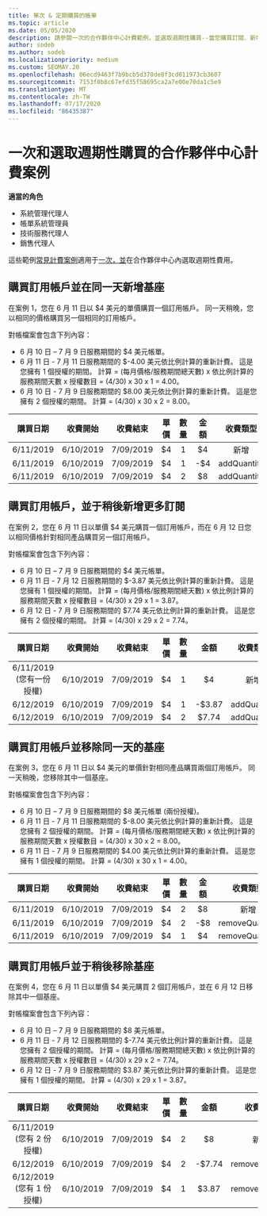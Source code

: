 ```yaml
---
title: 單次 & 定期購買的帳單
ms.topic: article
ms.date: 05/05/2020
description: 請參閱一次的合作夥伴中心計費範例，並選取週期性購買--當您購買訂閱、新增更多訂用帳戶、新增或移除基座時。
author: sodeb
ms.author: sodeb
ms.localizationpriority: medium
ms.custom: SEOMAY.20
ms.openlocfilehash: 06ecd9463f7b9bcb5d370de8f3cd011973cb3607
ms.sourcegitcommit: 7153f0b8c67efd35f58695ca2a7e00e70da1c5e9
ms.translationtype: MT
ms.contentlocale: zh-TW
ms.lasthandoff: 07/17/2020
ms.locfileid: "86435387"
---
```

# <a name="partner-center-billing-scenarios-for-one-time-and-select-recurring-purchases"></a>一次和選取週期性購買的合作夥伴中心計費案例

**適當的角色**

- 系統管理代理人
- 帳單系統管理員
- 技術服務代理人
- 銷售代理人

這些範例[常見計費案例](common-billing-scenarios.md)適用于[一次，並](one-time-and-recurring-billing.md)在合作夥伴中心內選取週期性費用。

## <a name="purchase-a-subscription-and-add-a-seat-on-the-same-day"></a>購買訂用帳戶並在同一天新增基座

在案例 1，您在 6 月 11 日以 $4 美元的單價購買一個訂用帳戶。 同一天稍晚，您以相同的價格購買另一個相同的訂用帳戶。

對帳檔案會包含下列內容：

- 6 月 10 日 – 7 月 9 日服務期間的 $4 美元帳單。
- 6 月 11 日 - 7 月 11 日服務期間的 $-4.00 美元依比例計算的重新計費。 這是您擁有 1 個授權的期間。 計算 = (每月價格/服務期間總天數) x 依比例計算的服務期間天數 x 授權數目 = (4/30) x 30 x 1 = 4.00。
- 6 月 10 日 - 7 月 9 日服務期間的 $8.00 美元依比例計算的重新計費。 這是您擁有 2 個授權的期間。 計算 = (4/30) x 30 x 2 = 8.00。

|**購買日期**   |**收費開始** |**收費結束**  |**單價**  |**數量**  |**金額** |**收費類型** |
|:------:|:------:|:------:|:------:|:------:|:------:|:-----:|
|6/11/2019      |6/10/2019   |7/09/2019         |$4                |1                 |$4            |新增         |
|6/11/2019     | 6/10/2019    |7/09/2019        |$4        |1        | -$4       |addQuantity           |
|6/11/2019     | 6/10/2019    |7/09/2019        |$4        | 2      |$8         |addQuantity           |

## <a name="purchase-a-subscription-and-add-more-subscriptions-later"></a>購買訂用帳戶，並于稍後新增更多訂閱

在案例 2，您在 6 月 11 日以單價 $4 美元購買一個訂用帳戶，而在 6 月 12 日您以相同價格針對相同產品購買另一個訂用帳戶。

對帳檔案會包含下列內容：

- 6 月 10 日 – 7 月 9 日服務期間的 $4 美元帳單。
- 6 月 11 日 - 7 月 12 日服務期間的 $-3.87 美元依比例計算的重新計費。 這是您擁有 1 個授權的期間。 計算 = (每月價格/服務期間總天數) x 依比例計算的服務期間天數 x 授權數目 = (4/30) x 29 x 1 = 3.87。
- 6 月 12 日 - 7 月 9 日服務期間的 $7.74 美元依比例計算的重新計費。 這是您擁有 2 個授權的期間。 計算 = (4/30) x 29 x 2 = 7.74。

|**購買日期**   |**收費開始** |**收費結束**  |**單價**  |**數量**  |**金額** |**收費類型** |
|:------:|:------:|:------:|:------:|:------:|:------:|:-----:|
|6/11/2019 (您有一份授權)     |6/10/2019   |7/09/2019         |$4         |1        |$4            |新增         |
|6/12/2019     | 6/10/2019    |7/09/2019        |$4        |1        | -$3.87       |addQuantity           |
|6/12/2019     | 6/10/2019    |7/09/2019        |$4        | 2      |$7.74       |addQuantity           |

## <a name="purchase-a-subscription-and-remove-a-seat-on-the-same-day"></a>購買訂用帳戶並移除同一天的基座

在案例 3，您在 6 月 11 日以 $4 美元的單價針對相同產品購買兩個訂用帳戶。 同一天稍晚，您移除其中一個基座。  

對帳檔案會包含下列內容：

- 6 月 10 日 – 7 月 9 日服務期間的 $8 美元帳單 (兩份授權)。
- 6 月 11 日 - 7 月 11 日服務期間的 $-8.00 美元依比例計算的重新計費。 這是您擁有 2 個授權的期間。 計算 = (每月價格/服務期間總天數) x 依比例計算的服務期間天數 x 授權數目 = (4/30) x 30 x 2 = 8.00。
- 6 月 11 日 - 7 月 9 日服務期間的 $4.00 美元依比例計算的重新計費。 這是您擁有 1 個授權的期間。 計算 = (4/30) x 30 x 1 = 4.00。

|**購買日期**   |**收費開始** |**收費結束**  |**單價**  |**數量**  |**金額** |**收費類型** |
|:------:|:------:|:------:|:------:|:------:|:------:|:-----:|
|6/11/2019      |6/10/2019   |7/09/2019         |$4                |2                 |$8            |新增         |
|6/11/2019     | 6/10/2019    |7/09/2019        |$4        |2        | -$8       |removeQuantity           |
|6/11/2019     | 6/10/2019    |7/09/2019        |$4        | 1      |$4         |removeQuantity           |

## <a name="purchase-a-subscription-and-remove-seats-later"></a>購買訂用帳戶並于稍後移除基座

在案例 4，您在 6 月 11 日以單價 $4 美元購買 2 個訂用帳戶，並在 6 月 12 日移除其中一個基座。

對帳檔案會包含下列內容：

- 6 月 10 日 – 7 月 9 日服務期間的 $8 美元帳單。
- 6 月 11 日 - 7 月 12 日服務期間的 $-7.74 美元依比例計算的重新計費。 這是您擁有 2 個授權的期間。 計算 = (每月價格/服務期間總天數) x 依比例計算的服務期間天數 x 授權數目 = (4/30) x 29 x 2 = 7.74。
- 6 月 12 日 - 7 月 9 日服務期間的 $3.87 美元依比例計算的重新計費。 這是您擁有 1 個授權的期間。 計算 = (4/30) x 29 x 1 = 3.87。

|**購買日期**   |**收費開始** |**收費結束**  |**單價**  |**數量**  |**金額** |**收費類型** |
|:------:|:------:|:------:|:------:|:------:|:------:|:-----:|
|6/11/2019 (您有 2 份授權)     |6/10/2019   |7/09/2019         |$4         |2        |$8       |新增       |
|6/12/2019     | 6/10/2019    |7/09/2019        |$4        |2        | -$7.74       |removeQuantity           |
|6/12/2019 (您有 1 份授權)    | 6/10/2019    |7/09/2019   |$4    |1      |$3.87    |removeQuantity |
